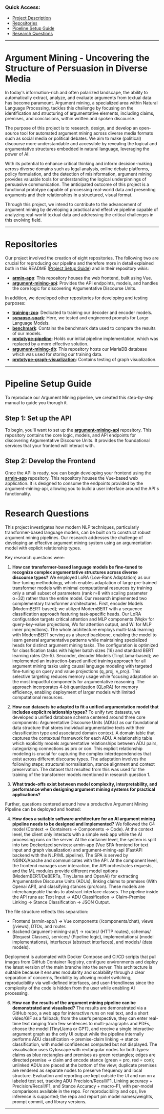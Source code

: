 ### Quick Access:
* [Project Description](#argument-mining---uncovering-the-structure-of-persuasion-in-diverse-media)
* [Repositories](#repositories)
* [Pipeline Setup Guide](#pipeline-setup-guide)
* [Research Questions](#research-questions)

---
# Argument Mining - Uncovering the Structure of Persuasion in Diverse Media

In today's information-rich and often polarized landscape, the ability to automatically extract, analyze, and evaluate arguments from textual data has become paramount. Argument mining, a specialized area within Natural Language Processing, tackles this challenge by focusing on the identification and structuring of argumentative elements, including claims, premises, and conclusions, within written and spoken discourse.

The purpose of this project is to research, design, and develop an open-source tool for automated argument mining across diverse media formats such as social media or political debates. We aim to make (political) discourse more understandable and accessible by revealing the logical and argumentative structures embedded in natural language, leveraging the power of AI.

With its potential to enhance critical thinking and inform decision-making across diverse domains such as legal analysis, online debate platforms, policy formulation, and the detection of misinformation, argument mining provides valuable tools for understanding the logical underpinnings of persuasive communication. The anticipated outcome of this project is a functional prototype capable of processing real-world data and presenting arguments and their relationships in a structured, visual format.

Through this project, we intend to contribute to the advancement of argument mining by developing a practical and effective pipeline capable of analyzing real-world textual data and addressing the critical challenges in this evolving field.

---
# Repositories

Our project involved the creation of eight repositories. The following two are crucial for reproducing our pipeline and therefore more in detail explained both in this README ([Project Setup Guide](#project-setup-guide)) and in their repository wikis:
* **[armin-app](https://github.com/Horizontal-Labs/armin-app/wiki)**: This repository houses the web frontend, built using Vue.
* **[argument-mining-api](https://github.com/Horizontal-Labs/argument-mining-api/wiki)**: Provides the API endpoints, models, and handles the core logic for discovering Argumentative Discourse Units.

In addition, we developed other repositories for developing and testing purposes:

* **[training-zoo](https://github.com/Horizontal-Labs/training-zoo/wiki)**: Dedicated to training our decoder and encoder models.
* **[synapse-spark](https://github.com/Horizontal-Labs/synapse-spark/wiki)**: Here, we tested and engineered prompts for Large Language Models.
* **[benchmark](https://github.com/Horizontal-Labs/benchmark/wiki)**: Contains the benchmark data used to compare the results of our models.
* **[prototype-pipeline](https://github.com/Horizontal-Labs/prototype-pipeline/wiki)**: Holds our initial pipeline implementation, which was replaced by a more effective solution.
* **[argument-mining-db](https://github.com/Horizontal-Labs/argument-mining-db/wiki)**: This repository hosts our MariaDB database which was used for storing our training data.
* **[prototype-graph-visualization](https://github.com/Horizontal-Labs/prototype-graph-visualization/wiki)**: Contains testing of graph visualization.
---
# Pipeline Setup Guide

To reproduce our Argument Mining pipeline, we created this step-by-step manual to guide you thorugh it. 

## Step 1: Set up the API
To begin, you'll want to set up the **[argument-mining-api](https://github.com/Horizontal-Labs/argument-mining-api/wiki)** repository. This repository contains the core logic, models, and API endpoints for discovering Argumentative Discourse Units. It provides the foundational services that your frontend will interact with.

## Step 2: Develop the Frontend
Once the API is ready, you can begin developing your frontend using the **[armin-app](https://github.com/Horizontal-Labs/armin-app/wiki)** repository. This repository houses the Vue-based web application. It is designed to consume the endpoints provided by the argument-mining-api, allowing you to build a user interface around the API's functionality.

# Research Questions
This project investigates how modern NLP techniques, particularly transformer-based language models, can be built on to construct robust argument mining pipelines. Our research addresses the challenge of developing an effective argument mining system using an argumentation model with explicit relationship types. 

Key research questions were: 
1. **How can transformer-based language models be fine-tuned to recognize complex argumentative structures across diverse discourse types?**
      We employed LoRA (Low-Rank Adaptation) as our fine-tuning methodology, which enables adaptation of large pre-trained transformer models with minimal computational resources by training only a small subset of parameters (rank r=8 with scaling parameter α=32) rather than the entire model. Our research implemented two complementary transformer architectures. First, encoder Models (ModernBERT-based); we utilized ModernBERT with a sequence classification approach featuring task-specific heads. Our LoRA configuration targets critical attention and MLP components (Wqkv for query-key-value projections, Wo for attention output, and Wi for MLP inner projections). The whole architecture employs multi-task learning with ModernBERT serving as a shared backbone, enabling the model to learn general argumentative patterns while maintaining specialized heads for distinct argument mining tasks. The configuration is optimized for classification tasks with higher batch sizes (16) and standard BERT learning rates (2e-5). Seconder, decoder Models (TinyLlama-based); we implemented an instruction-based unified training approach for all argument mining tasks using causal language modeling with targeted fine-tuning on query and value projections (q_proj, v_proj). This selective targeting reduces memory usage while focusing adaptation on the most impactful components for argumentative reasoning. The approach incorporates 4-bit quantization (QLoRA) for memory efficiency, enabling deployment of larger models with limited computational resources.

2. **How can datasets be adapted to fit a unified argumentation model that includes explicit relationship types?** 
      To unify two datasets, we developed a unified database schema centered around three core components: Argumentative Discourse Units (ADUs) as our foundational data structure that stores individual argumentative texts with their classification type and associated domain context. A domain table that captures the contextual framework for each ADU. A relationship table which explicitly models argumentative relationships between ADU pairs, categorizing connections as pro or con. This explicit relationship modeling is crucial for capturing the complex interdependencies that exist across different discourse types. The adaptation involves the following steps: structural normalisation, stance alignment and context preservation. The dataset that resulted from this was used for the training of the transformer models mentioned in research question 1.
   
4. **What trade-offs exist between model complexity, interpretability, and performance when designing argument mining systems for practical applications?** 

Further, questions centered around how a productive Argument Mining Pipeline can be deployed and hosted: 

4. **How does a suitable software architecture for an AI argument mining pipeline needs to be designed and implemented?**
We followed the C4 model (Context → Containers → Components → Code). At the context level, the client only interacts with a simple web app while the AI processing runs on the server. At the container level, the system is split into two Dockerized services: armin-app (Vue SPA frontend for text input and graph visualization) and argument-mining-api (FastAPI backend with the NLP/ML pipeline). The SPA is served by NGINX/Apache and communicates with the API.
At the component level, the frontend manages user interaction, the API orchestrates requests, and the ML modules provide different model options (ModernBERT/DeBERTa, TinyLlama and OpenAI) for extracting Argumentative Discourse Units (ADUs), linking claims to premises (With Openai API), and classifying stances (pro/con). These models are interchangeable thanks to abstract interface classes. The pipeline inside the API runs as: Text Input → ADU Classification → Claim–Premise Linking → Stance Classification → JSON Output.

The file structure reflects this separation:
 - Frontend (armin-app/) → Vue components (/components/chat), views (/views), DTOs, and router.
 - Backend (argument-mining-api/) → routes/ (HTTP routes), schemas/ (Request Classes), services/ (Pipeline logic), implementations/ (model implementations), interfaces/ (abstract interfaces), and models/    (data models).

Deployment is automated with Docker Compose and CI/CD scripts that pull images from GitHub Container Registry, configure environments and deploy the latest version of the main branche into the server.
This architecture is suitable because it ensures modularity and scalability through a clear separation of concerns, flexibility by allowing model switching, reproducibility via well-defined interfaces, and user-friendliness since the complexity of the code is hidden from the user while enabling AI processing.

6. **How can the results of the argument mining pipeline can be demonstrated and visualised?**
       The results are demonstrated via a GitHub repo, a web app for interactive runs on real text, and a short video/GIF as a fallback; from the user’s perspective, they can enter real-time text ranging from few sentences to multi-paragraphs and PDFs, choose the model (TinyLlama or GPT), and receive a single interactive argument graph as the only UI output while the pipeline internally performs ADU classification → premise-claim linking → stance classification, with model confidences computed but not displayed. The visualisation uses Cytoscape with rectangular nodes for both types: claims as blue rectangles and premises as green rectangles; edges are directed premise → claim and encode stance (green = pro, red = con); unlinked ADUs are placed at the bottom of the view; duplicate premises are rendered as separate nodes to preserve frequency and local structure. Evaluation and reporting are kept outside the UI and run on a labeled test set, tracking ADU Precision/Recall/F1, Linking accuracy + Precision/Recall/F1, and Stance Accuracy + macro-F1, with per-model comparisons available in the repo. For reproducibility and ops, live inference is supported; the repo and report pin model names/weights, prompt commit, and library versions.

---

